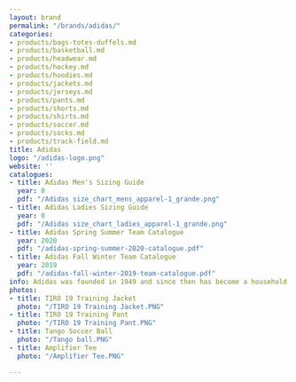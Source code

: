 ```yaml
---
layout: brand
permalink: "/brands/adidas/"
categories:
- products/bags-totes-duffels.md
- products/basketball.md
- products/headwear.md
- products/hockey.md
- products/hoodies.md
- products/jackets.md
- products/jerseys.md
- products/pants.md
- products/shorts.md
- products/shirts.md
- products/soccer.md
- products/socks.md
- products/track-field.md
title: Adidas
logo: "/adidas-logo.png"
website: ''
catalogues:
- title: Adidas Men's Sizing Guide
  year: 0
  pdf: "/Adidas size_chart_mens_apparel-1_grande.png"
- title: Adidas Ladies Sizing Guide
  year: 0
  pdf: "/Adidas size_chart_ladies_apparel-1_grande.png"
- title: Adidas Spring Summer Team Catalogue
  year: 2020
  pdf: "/adidas-spring-summer-2020-catalogue.pdf"
- title: Adidas Fall Winter Team Catalogue
  year: 2019
  pdf: "/adidas-fall-winter-2019-team-catalogue.pdf"
info: Adidas was founded in 1949 and since then has become a household brand name.
photos:
- title: TIRO 19 Training Jacket
  photo: "/TIRO 19 Training Jacket.PNG"
- title: TIRO 19 Training Pant
  photo: "/TIRO 19 Training Pant.PNG"
- title: Tango Soccer Ball
  photo: "/Tango ball.PNG"
- title: Amplifier Tee
  photo: "/Amplifier Tee.PNG"

---
```

